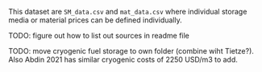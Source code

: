 This dataset are `SM_data.csv` and `mat_data.csv` where individual storage media or material prices can be defined individually.

TODO: figure out how to list out sources in readme file

TODO: move cryogenic fuel storage to own folder (combine wiht Tietze?). Also Abdin 2021 has similar cryogenic costs of 2250 USD/m3 to add. 